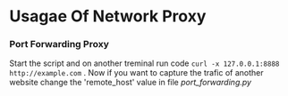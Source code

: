 <h1> Usagae Of Network Proxy </h1>


<h3> Port Forwarding Proxy </h3>
<p> Start the script and on another treminal run code <code>curl -x 127.0.0.1:8888 http://example.com</code> . Now if you want to capture the trafic of another website change the <bold>'remote_host'</blod> value in file <i><bold> port_forwarding.py</bold></i> </p>
